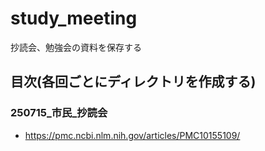 # study_meeting
抄読会、勉強会の資料を保存する

## 目次(各回ごとにディレクトリを作成する)

### 250715_市民_抄読会
- https://pmc.ncbi.nlm.nih.gov/articles/PMC10155109/
